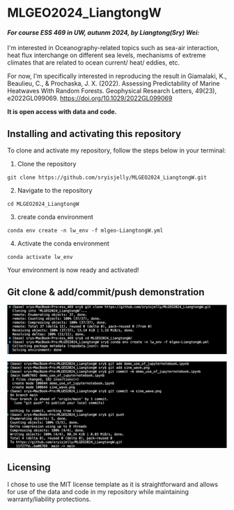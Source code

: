 # MLGEO2024_LiangtongW
#### *For course ESS 469 in UW, autunm 2024, by Liangtong(Sry) Wei:*

I'm interested in Oceanography-related topics such as sea-air interaction, heat flux interchange on different sea levels, mechanisms of extreme climates that are related to ocean current/ heat/ eddies, etc. 

For now, I'm specifically interested in reproducing the result in 
Giamalaki, K., Beaulieu, C., & Prochaska, J. X. (2022). Assessing Predictability of Marine Heatwaves With Random Forests. Geophysical Research Letters, 49(23), e2022GL099069. https://doi.org/10.1029/2022GL099069

**It is open access with data and code.**


## Installing and activating this repository
To clone and activate my repository, follow the steps below in your terminal:

1. Clone the repository
```
git clone https://github.com/sryisjelly/MLGEO2024_LiangtongW.git
```

2. Navigate to the repository
```
cd MLGEO2024_LiangtongW
```

3. create conda environment
```
conda env create -n lw_env -f mlgeo-LiangtongW.yml
```

4. Activate the conda environment
```
conda activate lw_env
```

Your environment is now ready and activated!

## Git clone & add/commit/push demonstration
![Git clone demonstration](https://github.com/sryisjelly/MLGEO2024_LiangtongW/blob/516a6eb7e59a8c576d3b8bc37e08c500dfc4699d/Screenshot%202024-10-03%20at%2019.19.38.png)

![Git add/commit/push demonstration](https://github.com/sryisjelly/MLGEO2024_LiangtongW/blob/516a6eb7e59a8c576d3b8bc37e08c500dfc4699d/Screenshot%202024-10-03%20at%2020.29.32.png)

## Licensing
I chose to use the MIT license template as it is straightforward and allows for use of the data and code in my repository while maintaining warranty/liability protections.
